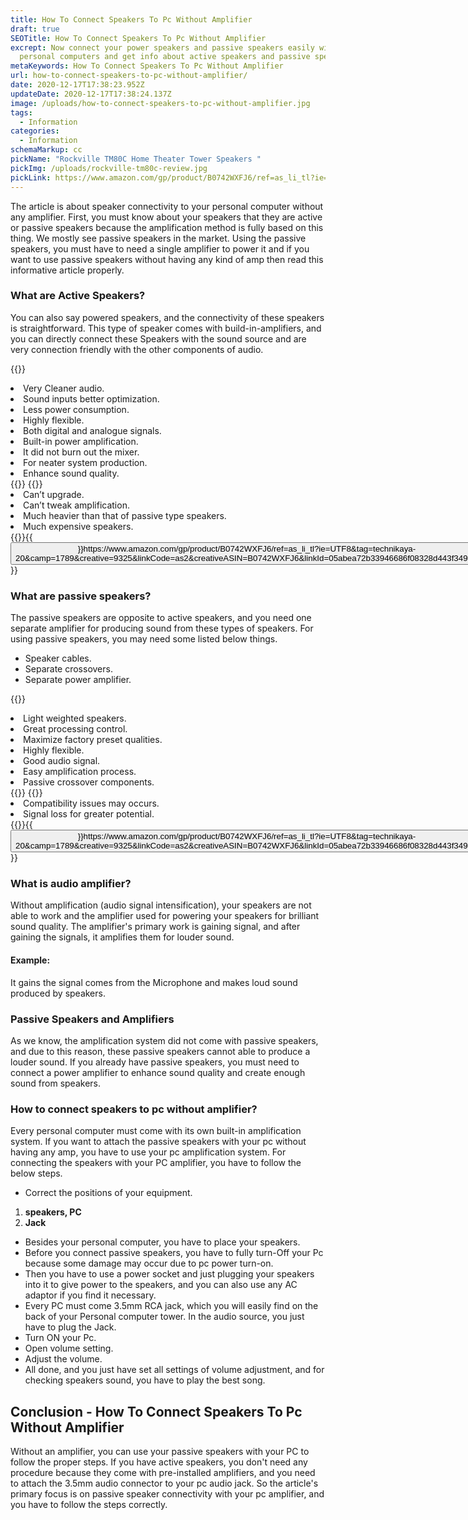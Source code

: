 ```yaml
---
title: How To Connect Speakers To Pc Without Amplifier
draft: true
SEOTitle: How To Connect Speakers To Pc Without Amplifier
excrept: Now connect your power speakers and passive speakers easily with your
  personal computers and get info about active speakers and passive speakers.
metaKeywords: How To Connect Speakers To Pc Without Amplifier
url: how-to-connect-speakers-to-pc-without-amplifier/
date: 2020-12-17T17:38:23.952Z
updateDate: 2020-12-17T17:38:24.137Z
image: /uploads/how-to-connect-speakers-to-pc-without-amplifier.jpg
tags:
  - Information
categories:
  - Information
schemaMarkup: cc
pickName: "Rockville TM80C Home Theater Tower Speakers "
pickImg: /uploads/rockville-tm80c-review.jpg
pickLink: https://www.amazon.com/gp/product/B0742WXFJ6/ref=as_li_tl?ie=UTF8&tag=technikaya-20&camp=1789&creative=9325&linkCode=as2&creativeASIN=B0742WXFJ6&linkId=05abea72b33946686f08328d443f3496
---
```

The article is about speaker connectivity to your personal computer without any amplifier. First, you must know about your speakers that they are active or passive speakers because the amplification method is fully based on this thing. We mostly see passive speakers in the market. Using the passive speakers, you must have to need a single amplifier to power it and if you want to use passive speakers without having any kind of amp then read this informative article properly.

### What are Active Speakers?

You can also say powered speakers, and the connectivity of these speakers is straightforward. This type of speaker comes with build-in-amplifiers, and you can directly connect these Speakers with the sound source and are very connection friendly with the other components of audio.

{{<pros>}}

<li>Very Cleaner audio.</li>
<li>Sound inputs better optimization.</li>
<li>Less power consumption.</li>
<li>Highly flexible.</li>
<li>Both digital and analogue signals.</li>
<li>Built-in power amplification. </li>
<li>It did not burn out the mixer.</li>
<li>For neater system production.</li>
<li>Enhance sound quality.</li>
{{</pros>}}
{{<cons>}}
<li>Can’t upgrade.</li>
<li>Can’t tweak amplification.</li>
<li>Much heavier than that of passive type speakers.</li>
<li>Much expensive speakers.</li>
{{</cons>}}{{<button>}}https://www.amazon.com/gp/product/B0742WXFJ6/ref=as_li_tl?ie=UTF8&tag=technikaya-20&camp=1789&creative=9325&linkCode=as2&creativeASIN=B0742WXFJ6&linkId=05abea72b33946686f08328d443f3496{{</button>}}

### What are passive speakers?

The passive speakers are opposite to active speakers, and you need one separate amplifier for producing sound from these types of speakers. For using passive speakers, you may need some listed below things.

* Speaker cables.
* Separate crossovers.
* Separate power amplifier.

{{<pros>}}

<li>Light weighted speakers.</li>
<li>Great processing control.</li>
<li>Maximize factory preset qualities.</li>
<li>Highly flexible.</li>
<li>Good audio signal.</li>
<li>Easy amplification process.</li>
<li>Passive crossover components.</li>
{{</pros>}}
{{<cons>}}
<li>Compatibility issues may occurs.</li>
<li>Signal loss for greater potential.</li>
{{</cons>}}{{<button>}}https://www.amazon.com/gp/product/B0742WXFJ6/ref=as_li_tl?ie=UTF8&tag=technikaya-20&camp=1789&creative=9325&linkCode=as2&creativeASIN=B0742WXFJ6&linkId=05abea72b33946686f08328d443f3496{{</button>}}

### What is audio amplifier?

Without amplification (audio signal intensification), your speakers are not able to work and the amplifier used for powering your speakers for brilliant sound quality. The amplifier's primary work is gaining signal, and after gaining the signals, it amplifies them for louder sound.

#### Example:

It gains the signal comes from the Microphone and makes loud sound produced by speakers.

### Passive Speakers and Amplifiers

As we know, the amplification system did not come with passive speakers, and due to this reason, these passive speakers cannot able to produce a louder sound. If you already have passive speakers, you must need to connect a power amplifier to enhance sound quality and create enough sound from speakers.

### How to connect speakers to pc without amplifier?

Every personal computer must come with its own built-in amplification system. If you want to attach the passive speakers with your pc without having any amp, you have to use your pc amplification system. For connecting the speakers with your PC amplifier, you have to follow the below steps.

* Correct the positions of your equipment.

1. **speakers, PC**
2. **Jack**

* Besides your personal computer, you have to place your speakers.
* Before you connect passive speakers, you have to fully turn-Off your Pc because some damage may occur due to pc power turn-on. 
* Then you have to use a power socket and just plugging your speakers into it to give power to the speakers, and you can also use any AC adaptor if you find it necessary.
* Every PC must come 3.5mm RCA jack, which you will easily find on the back of your Personal computer tower. In the audio source, you just have to plug the Jack.
* Turn ON your Pc.
* Open volume setting.
* Adjust the volume.
* All done, and you just have set all settings of volume adjustment, and for checking speakers sound, you have to play the best song.

## Conclusion - How To Connect Speakers To Pc Without Amplifier

Without an amplifier, you can use your passive speakers with your PC to follow the proper steps. If you have active speakers, you don't need any procedure because they come with pre-installed amplifiers, and you need to attach the 3.5mm audio connector to your pc audio jack. So the article's primary focus is on passive speaker connectivity with your pc amplifier, and you have to follow the steps correctly.